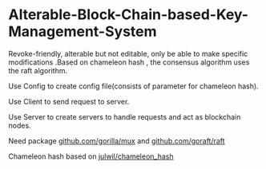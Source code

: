 # Alterable-Block-Chain-based-Key-Management-System
Revoke-friendly, alterable but not editable, only be able to make specific modifications .Based on chameleon hash , the consensus algorithm uses the raft algorithm.

Use Config to create config file(consists of parameter for chameleon hash). 

Use Client to send request to server. 

Use Server to create servers to handle requests and act as blockchain nodes. 

Need package [github.com/gorilla/mux](https://github.com/gorilla/mux) and [github.com/goraft/raft](https://github.com/goraft/raft)

Chameleon hash based on [julwil/chameleon_hash](https://github.com/julwil/chameleon_hash)
